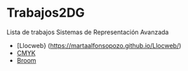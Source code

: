 # Trabajos2DG
Lista de trabajos Sistemas de Representación Avanzada
* [Llocweb} (https://martaalfonsopozo.github.io/Llocweb/)
* [CMYK](https://martaalfonsopozo.github.io/CMYK/)
* [Broom](https://martaalfonsopozo.github.io/broom/)
